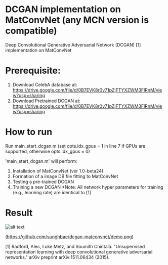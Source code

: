 # DCGAN implementation on MatConvNet (any MCN version is compatible)
Deep Convolutional Generative Adversarial Network (DCGAN) [1] implementation on MatConvNet 

# Prerequisite: 
1. Download CelebA database at: https://drive.google.com/file/d/0B7EVK8r0v71pZjFTYXZWM3FlRnM/view?usp=sharing
2. Download Pretrained DCGAN at: https://drive.google.com/file/d/0B7EVK8r0v71pZjFTYXZWM3FlRnM/view?usp=sharing

# How to run
Run main_start_dcgan.m (set opts.idx_gpus = 1 in line 7 if GPUs are supported, otherwise opts.idx_gpus = 0)

'main_start_dcgan.m' will perform:
1. Installation of MatConvNet (ver 1.0-beta24)
2. Formation of a image DB file fitting to MatConvNet
3. Testing a pre-trained DCGAN
4. Training a new DCGAN
*Note: All network hyper parameters for training (e.g., learning rate) are identical to [1]


# Result
![alt text](https://github.com/sunghbae/dcgan-matconvnet/demo.png)

(https://github.com/sunghbae/dcgan-matconvnet/demo.png)

[1] Radford, Alec, Luke Metz, and Soumith Chintala. "Unsupervised representation learning with deep convolutional generative adversarial networks." arXiv preprint arXiv:1511.06434 (2015).

